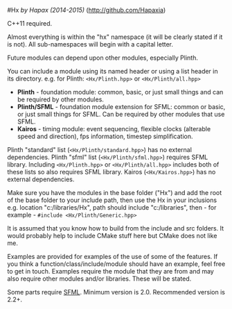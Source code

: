 #Hx
*by Hapax (2014-2015)*
(http://github.com/Hapaxia)

C++11 required.

Almost everything is within the "hx" namespace (it will be clearly stated if it is not).
All sub-namespaces will begin with a capital letter.

Future modules can depend upon other modules, especially Plinth.

You can include a module using its named header or using a list header in its directory.
e.g. for Plinth: `<Hx/Plinth.hpp>` or `<Hx/Plinth/all.hpp>`

* **Plinth** - foundation module: common, basic, or just small things and can be required by other modules.
* **Plinth/SFML** - foundation module extension for SFML: common or basic, or just small things for SFML. Can be required by other modules that use SFML.
* **Kairos** - timing module: event sequencing, flexible clocks (alterable speed and direction), fps information, timestep simplification.

Plinth "standard" list (`<Hx/Plinth/standard.hpp>`) has no external dependencies.
Plinth "sfml" list (`<Hx/Plinth/sfml.hpp>`) requires SFML library.
Including `<Hx/Plinth.hpp>` or `<Hx/Plinth/all.hpp>` includes both of these lists so also requires SFML library.
Kairos (`<Hx/Kairos.hpp>`) has no external dependencies.

Make sure you have the modules in the base folder ("Hx") and add the root of the base folder to your include path, then use the Hx in your inclusions e.g. location "c:/libraries/Hx", path should include "c:/libraries", then - for example - `#include <Hx/Plinth/Generic.hpp>`

It is assumed that you know how to build from the include and src folders. It would probably help to include CMake stuff here but CMake does not like me.

Examples are provided for examples of the use of some of the features. If you think a function/class/include/module should have an example, feel free to get in touch. Examples require the module that they are from and may also require other modules and/or libraries. These will be stated.

Some parts require [SFML](http://sfml-dev.org). Minimum version is 2.0. Recommended version is 2.2+.